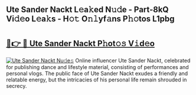 ## Ute Sander Nackt L𝚎a𝚔ed N𝚞𝚍e - Part-8kQ Vi𝚍𝚎o L𝚎a𝚔s - H𝚘𝚝 O𝚗𝚕yf𝚊ns P𝚑𝚘tos L1pbg

# <h2><a href="http://kfeeute.oniu.top/?m=Ute+Sander+Nackt">🔗👉 🔴 Ute Sander Nackt P𝚑ot𝚘𝚜 V𝚒d𝚎o</a></h2>

[![Ute Sander Nackt Nu𝚍e𝚜](https://i.imgur.com/0qMVB7G.gif)](http://kfeeute.oniu.top/?m=Ute+Sander+Nackt)
Online influencer Ute Sander Nackt, celebrated for publishing dance and lifestyle material, consisting of performances and personal vlogs. The public face of Ute Sander Nackt exudes a friendly and relatable energy, but the intricacies of his personal life remain shrouded in secrecy.  
